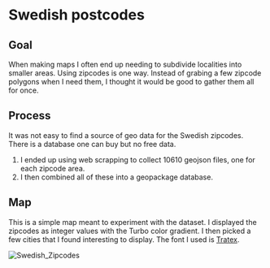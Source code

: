 # Swedish postcodes
## Goal
When making maps I often end up needing to subdivide localities into smaller areas. Using zipcodes is one way.
Instead of grabing a few zipcode polygons when I need them, I thought it would be good to gather them all for once.

## Process
It was not easy to find a source of geo data for the Swedish zipcodes. There is a database one can buy but no free data. 
1. I ended up using web scrapping to collect 10610 geojson files, one for each zipcode area.
2. I then combined all of these into a geopackage database.

## Map
This is a simple map meant to experiment with the dataset. I displayed the zipcodes as integer values with the Turbo color gradient.
I then picked a few cities that I found interesting to display.
The font I used is [Tratex](https://en.wikipedia.org/wiki/Tratex).


![Swedish_Zipcodes](https://github.com/Smoltbob/QGIS_Tooling/blob/main/Maps/Swedish_Postcodes/postnummer_i_sverige.png)
